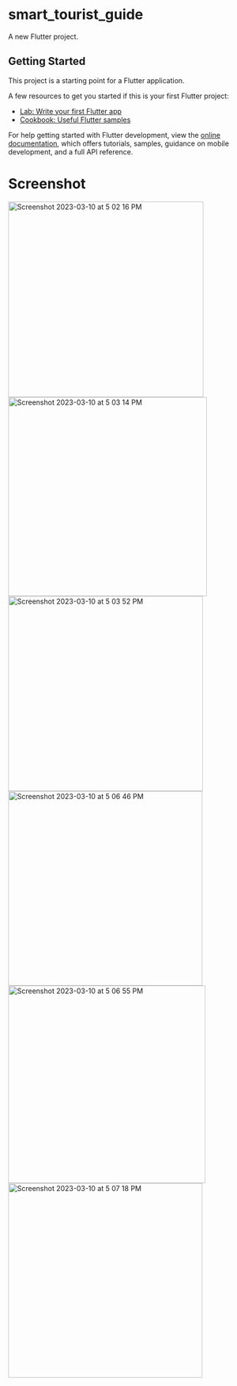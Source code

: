 # smart_tourist_guide

A new Flutter project.

## Getting Started

This project is a starting point for a Flutter application.

A few resources to get you started if this is your first Flutter project:

- [Lab: Write your first Flutter app](https://docs.flutter.dev/get-started/codelab)
- [Cookbook: Useful Flutter samples](https://docs.flutter.dev/cookbook)

For help getting started with Flutter development, view the
[online documentation](https://docs.flutter.dev/), which offers tutorials,
samples, guidance on mobile development, and a full API reference.
# Screenshot
<img width="395" alt="Screenshot 2023-03-10 at 5 02 16 PM" src="https://user-images.githubusercontent.com/94772539/224303785-0899ee29-cd9c-4a31-bf25-6a4f3d20b376.png">
<img width="402" alt="Screenshot 2023-03-10 at 5 03 14 PM" src="https://user-images.githubusercontent.com/94772539/224303795-03edd10e-6675-472f-841d-9692ba10f44a.png">
<img width="394" alt="Screenshot 2023-03-10 at 5 03 52 PM" src="https://user-images.githubusercontent.com/94772539/224303799-b25c9290-c1ac-4529-9792-e1de3eb22917.png">
<img width="393" alt="Screenshot 2023-03-10 at 5 06 46 PM" src="https://user-images.githubusercontent.com/94772539/224303817-8409cb7f-16bd-4708-9498-bf55774a54df.png">
<img width="399" alt="Screenshot 2023-03-10 at 5 06 55 PM" src="https://user-images.githubusercontent.com/94772539/224303825-77913087-c339-4fa0-8fd0-5fa390c9ab80.png">
<img width="393" alt="Screenshot 2023-03-10 at 5 07 18 PM" src="https://user-images.githubusercontent.com/94772539/224303856-6bb91934-1ccc-47bd-83ec-11540df3008e.png">
